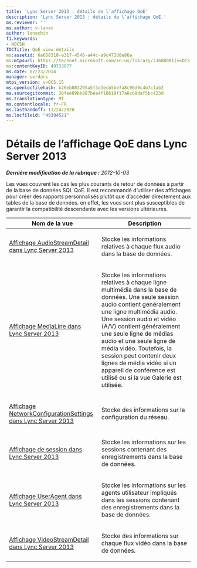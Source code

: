 ```yaml
---
title: 'Lync Server 2013 : détails de l’affichage QoE'
description: 'Lync Server 2013 : détails de l’affichage QoE.'
ms.reviewer: ''
ms.author: v-lanac
author: lanachin
f1.keywords:
- NOCSH
TOCTitle: QoE view details
ms:assetid: 6a658318-a317-4546-a44c-a9c473d8e86a
ms:mtpsurl: https://technet.microsoft.com/en-us/library/JJ688081(v=OCS.15)
ms:contentKeyID: 49733677
ms.date: 07/23/2014
manager: serdars
mtps_version: v=OCS.15
ms.openlocfilehash: b20eb083295a5f3d3ecb5be7a8c96d9c4b7cfab2
ms.sourcegitcommit: 36fee89bb887bea4f18b19f17a8c69daf5bc423d
ms.translationtype: MT
ms.contentlocale: fr-FR
ms.lasthandoff: 11/24/2020
ms.locfileid: "49394521"
---
```

# <a name="qoe-view-details-in-lync-server-2013"></a>Détails de l’affichage QoE dans Lync Server 2013

<div data-xmlns="http://www.w3.org/1999/xhtml">

<div class="topic" data-xmlns="http://www.w3.org/1999/xhtml" data-msxsl="urn:schemas-microsoft-com:xslt" data-cs="https://msdn.microsoft.com/">

<div data-asp="https://msdn2.microsoft.com/asp">



</div>

<div id="mainSection">

<div id="mainBody">

<span> </span>

_**Dernière modification de la rubrique :** 2012-10-03_

Les vues couvrent les cas les plus courants de retour de données à partir de la base de données SQL QoE. Il est recommandé d’utiliser des affichages pour créer des rapports personnalisés plutôt que d’accéder directement aux tables de la base de données. en effet, les vues sont plus susceptibles de garantir la compatibilité descendante avec les versions ultérieures.


<table>
<colgroup>
<col style="width: 50%" />
<col style="width: 50%" />
</colgroup>
<thead>
<tr class="header">
<th>Nom de la vue</th>
<th>Description</th>
</tr>
</thead>
<tbody>
<tr class="odd">
<td><p><a href="lync-server-2013-audiostreamdetail-view.md">Affichage AudioStreamDetail dans Lync Server 2013</a></p></td>
<td><p>Stocke les informations relatives à chaque flux audio dans la base de données.</p></td>
</tr>
<tr class="even">
<td><p><a href="lync-server-2013-medialine-view.md">Affichage MediaLine dans Lync Server 2013</a></p></td>
<td><p>Stocke les informations relatives à chaque ligne multimédia dans la base de données. Une seule session audio contient généralement une ligne multimédia audio. Une session audio et vidéo (A/V) contient généralement une seule ligne de médias audio et une seule ligne de média vidéo. Toutefois, la session peut contenir deux lignes de média vidéo si un appareil de conférence est utilisé ou si la vue Galerie est utilisée.</p></td>
</tr>
<tr class="odd">
<td><p><a href="lync-server-2013-networkconfigurationsettings-view.md">Affichage NetworkConfigurationSettings dans Lync Server 2013</a></p></td>
<td><p>Stocke des informations sur la configuration du réseau.</p></td>
</tr>
<tr class="even">
<td><p><a href="lync-server-2013-session-view.md">Affichage de session dans Lync Server 2013</a></p></td>
<td><p>Stocke les informations sur les sessions contenant des enregistrements dans la base de données.</p></td>
</tr>
<tr class="odd">
<td><p><a href="lync-server-2013-useragent-view.md">Affichage UserAgent dans Lync Server 2013</a></p></td>
<td><p>Stocke les informations sur les agents utilisateur impliqués dans les sessions contenant des enregistrements dans la base de données.</p></td>
</tr>
<tr class="even">
<td><p><a href="lync-server-2013-videostreamdetail-view.md">Affichage VideoStreamDetail dans Lync Server 2013</a></p></td>
<td><p>Stocke des informations sur chaque flux vidéo dans la base de données.</p></td>
</tr>
</tbody>
</table>


</div>

<span> </span>

</div>

</div>

</div>

